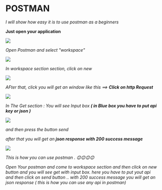 # **POSTMAN**

*I will show how easy it is to use postman as a beginners*

**Just open your application**

![](https://i.imgur.com/LRI7l6I.png) 

*Open Postman and select "workspace"*

![](https://i.imgur.com/JFzKUuq.png)

*In workspace section section, click on new*

![](https://i.imgur.com/mRfSIc4.png)

*AFter that, click you will get an window like this ==> **Click on http Request***

![](https://i.imgur.com/1wAT25e.png)

*In The Get section : You will see Input box **( in Blue box you have to put api key or json )***

![](https://i.imgur.com/sRVBSoL.png)

*and then press the button send*

*after that you will get an **json response with 200 success message***

![](https://i.imgur.com/ZapU4PC.png)

*This is how you can use postman . 😊😊😊😊*

*Open Your postman and come to workspace section and then click on new button and you will see get with input box. here you have to put yout api and then click on send button .. with 200 success message you will get an json response ( this is how you can use any api in postman)*





